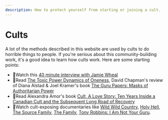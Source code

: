 ```yaml
---
description: How to protect yourself from starting or joining a cult.
---
```


# Cults

A lot of the methods described in this website are used by cults to do horrible things to people. If you're serious about this community-building work, it's a good idea to learn how cults work. Here are some starting points:

* 🎥Watch this [40 minute interview with Jamie Wheal](https://www.youtube.com/watch?v=t9_FcnECNS8)
* 📄Read [The Toxic Power Dynamics of Oneness](https://meaningness.com/metablog/guru-papers-monism-control), David Chapman's review of Diana Alstad & Joel Kramer's book [The Guru Papers: Masks of Authoritarian Power](https://www.amazon.com/dp/B007WL0JHE/?tag=meaningness-20)
* 📖Read Alexandra Amor's book [Cult, A Love Story: Ten Years Inside a Canadian Cult and the Subsequent Long Road of Recovery](https://www.amazon.com/Cult-Love-Story-Canadian-Subsequent/dp/0995200653)
* 🎥Watch cult-exposing documentaries like [Wild Wild Country](https://en.wikipedia.org/wiki/Wild_Wild_Country), [Holy Hell](https://en.wikipedia.org/wiki/Holy_Hell_%28film%29), [The Source Family](https://en.wikipedia.org/wiki/The_Source_Family), [The Family](https://en.wikipedia.org/wiki/The_Family_%28miniseries%29), [Tony Robbins: I Am Not Your Guru](https://en.wikipedia.org/wiki/Tony_Robbins:_I_Am_Not_Your_Guru).
